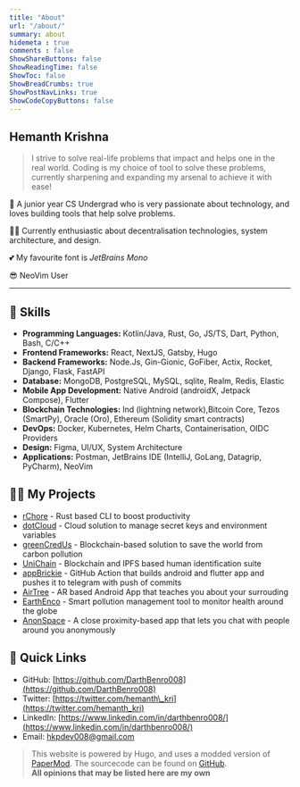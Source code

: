 ```yaml
---
title: "About"
url: "/about/"
summary: about
hidemeta : true
comments : false
ShowShareButtons: false
ShowReadingTime: false
ShowToc: false
ShowBreadCrumbs: true
ShowPostNavLinks: true
ShowCodeCopyButtons: false
---
```


## Hemanth Krishna

> I strive to solve real-life problems that impact and helps one in the real world. Coding is my choice of tool to solve these problems, currently sharpening and expanding my arsenal to achieve it with ease!

👋 A junior year CS Undergrad who is very passionate about technology, and loves building tools that help solve problems.

👩‍💻 Currently enthusiastic about decentralisation technologies, system architecture, and design.

💕 My favourite font is *JetBrains Mono*

😎 NeoVim User

-------

## 🎿 Skills

- **Programming Languages:** Kotlin/Java, Rust, Go, JS/TS, Dart, Python, Bash, C/C++
- **Frontend Frameworks:** React, NextJS, Gatsby, Hugo
- **Backend Frameworks:** Node.Js, Gin-Gionic, GoFiber, Actix, Rocket, Django, Flask, FastAPI
- **Database:** MongoDB, PostgreSQL, MySQL, sqlite, Realm, Redis, Elastic
- **Mobile App Development:** Native Android (androidX, Jetpack Compose), Flutter
- **Blockchain Technologies:** lnd (lightning network),Bitcoin Core, Tezos (SmartPy), Oracle (Oro), Ethereum (Solidity smart contracts)
- **DevOps:** Docker, Kubernetes, Helm Charts, Containerisation, OIDC Providers
- **Design:** Figma, UI/UX, System Architecture
- **Applications:** Postman, JetBrains IDE (IntelliJ, GoLang, Datagrip, PyCharm), NeoVim

## 👨‍🏫 My Projects

- [rChore](https://github.com/DarthBenro008/rchore/) - Rust based CLI to boost productivity
- [dotCloud](https://github.com/DarthBenro008/dotCloud) - Cloud solution to manage secret keys and environment variables
- [greenCredUs](https://github.com/DarthBenro008/greencredus) - Blockchain-based solution to save the world from carbon pollution
- [UniChain](https://github.com/DarthBenro008/unichain) - Blockchain and IPFS based human identification suite
- [appBrickie](https://github.com/DarthBenro008/app-brickie) - GitHub Action that builds android and flutter app and pushes it to telegram with push of commits
- [AirTree](https://github.com/DarthBenro008/airtree) - AR based Android App that teaches you about your surrouding
- [EarthEnco](https://github.com/DarthBenro008/earthenco) - Smart pollution management tool to monitor health around the globe
- [AnonSpace](https://github.com/DarthBenro008/anonspace) - A close proximity-based app that lets you chat with people around you anonymously

## 🔗 Quick Links

- GitHub: [https://github.com/DarthBenro008](https://github.com/DarthBenro008)
- Twitter: [https://twitter.com/hemanth\_kri](https://twitter.com/hemanth_kri)
- LinkedIn: [https://www.linkedin.com/in/darthbenro008/](https://www.linkedin.com/in/darthbenro008/)
- Email: [hkpdev008@gmail.com](mailto://hkpdev008@gmail.com)

> This website is powered by Hugo, and uses a modded version of [PaperMod](https://github.com/adityatelange/hugo-PaperMod). The sourcecode can be found on [GitHub](https://github.com/DarthBenro008/blogs).  
> **All opinions that may be listed here are my own**
